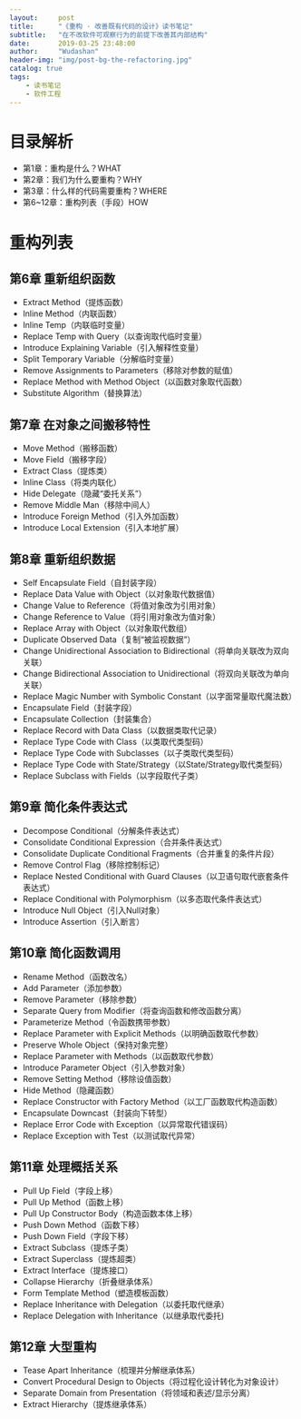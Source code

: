 ```yaml
---
layout:     post
title:      "《重构 · 改善既有代码的设计》读书笔记"
subtitle:   "在不改软件可观察行为的前提下改善其内部结构"
date:       2019-03-25 23:48:00
author:     "Wudashan"
header-img: "img/post-bg-the-refactoring.jpg"
catalog: true
tags:
    - 读书笔记
    - 软件工程
---
```


# 目录解析

* 第1章：重构是什么？WHAT
* 第2章：我们为什么要重构？WHY
* 第3章：什么样的代码需要重构？WHERE
* 第6~12章：重构列表（手段）HOW


# 重构列表

## 第6章 重新组织函数

* Extract Method（提炼函数）
* Inline Method（内联函数）
* Inline Temp（内联临时变量）
* Replace Temp with Query（以查询取代临时变量）
* Introduce Explaining Variable（引入解释性变量）
* Split Temporary Variable（分解临时变量）
* Remove Assignments to Parameters（移除对参数的赋值）
* Replace Method with Method Object（以函数对象取代函数）
* Substitute Algorithm（替换算法）

## 第7章 在对象之间搬移特性

* Move Method（搬移函数）
* Move Field（搬移字段）
* Extract Class（提炼类）
* Inline Class（将类内联化）
* Hide Delegate（隐藏“委托关系”）
* Remove Middle Man（移除中间人）
* Introduce Foreign Method（引入外加函数）
* Introduce Local Extension（引入本地扩展）

## 第8章 重新组织数据

* Self Encapsulate Field（自封装字段）
* Replace Data Value with Object（以对象取代数据值）
* Change Value to Reference（将值对象改为引用对象）
* Change Reference to Value（将引用对象改为值对象）
* Replace Array with Object（以对象取代数组）
* Duplicate Observed Data（复制“被监视数据”）
* Change Unidirectional Association to Bidirectional（将单向关联改为双向关联）
* Change Bidirectional Association to Unidirectional（将双向关联改为单向关联）
* Replace Magic Number with Symbolic Constant（以字面常量取代魔法数）
* Encapsulate Field（封装字段）
* Encapsulate Collection（封装集合）
* Replace Record with Data Class（以数据类取代记录）
* Replace Type Code with Class（以类取代类型码）
* Replace Type Code with Subclasses（以子类取代类型码）
* Replace Type Code with State/Strategy（以State/Strategy取代类型码）
* Replace Subclass with Fields（以字段取代子类）

## 第9章 简化条件表达式

* Decompose Conditional（分解条件表达式）
* Consolidate Conditional Expression（合并条件表达式）
* Consolidate Duplicate Conditional Fragments（合并重复的条件片段）
* Remove Control Flag（移除控制标记）
* Replace Nested Conditional with Guard Clauses（以卫语句取代嵌套条件表达式）
* Replace Conditional with Polymorphism（以多态取代条件表达式）
* Introduce Null Object（引入Null对象）
* Introduce Assertion（引入断言）

## 第10章 简化函数调用

* Rename Method（函数改名）
* Add Parameter（添加参数）
* Remove Parameter（移除参数）
* Separate Query from Modifier（将查询函数和修改函数分离）
* Parameterize Method（令函数携带参数）
* Replace Parameter with Explicit Methods（以明确函数取代参数）
* Preserve Whole Object（保持对象完整）
* Replace Parameter with Methods（以函数取代参数）
* Introduce Parameter Object（引入参数对象）
* Remove Setting Method（移除设值函数）
* Hide Method（隐藏函数）
* Replace Constructor with Factory Method（以工厂函数取代构造函数）
* Encapsulate Downcast（封装向下转型）
* Replace Error Code with Exception（以异常取代错误码）
* Replace Exception with Test（以测试取代异常）

## 第11章 处理概括关系

* Pull Up Field（字段上移）
* Pull Up Method（函数上移）
* Pull Up Constructor Body（构造函数本体上移）
* Push Down Method（函数下移）
* Push Down Field（字段下移）
* Extract Subclass（提炼子类）
* Extract Superclass（提炼超类）
* Extract Interface（提炼接口）
* Collapse Hierarchy（折叠继承体系）
* Form Template Method（塑造模板函数）
* Replace Inheritance with Delegation（以委托取代继承）
* Replace Delegation with Inheritance（以继承取代委托)

## 第12章 大型重构

* Tease Apart Inheritance（梳理并分解继承体系）
* Convert Procedural Design to Objects（将过程化设计转化为对象设计）
* Separate Domain from Presentation（将领域和表述/显示分离）
* Extract Hierarchy（提炼继承体系）